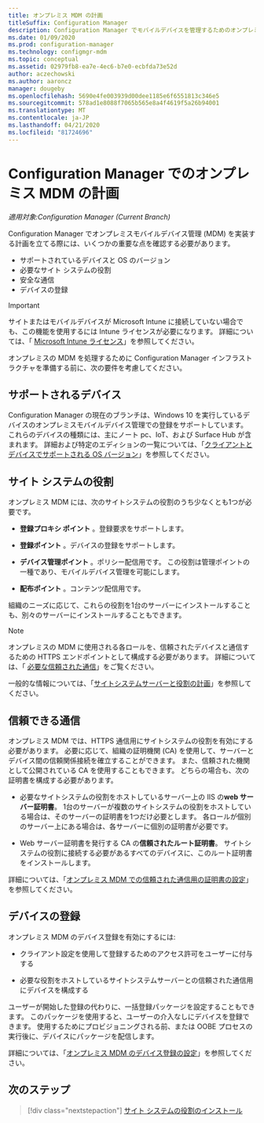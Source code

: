 ```yaml
---
title: オンプレミス MDM の計画
titleSuffix: Configuration Manager
description: Configuration Manager でモバイルデバイスを管理するためのオンプレミスモバイルデバイス管理の計画
ms.date: 01/09/2020
ms.prod: configuration-manager
ms.technology: configmgr-mdm
ms.topic: conceptual
ms.assetid: 02979fb8-ea7e-4ec6-b7e0-ecbfda73e52d
author: aczechowski
ms.author: aaroncz
manager: dougeby
ms.openlocfilehash: 5690e4fe003939d00dee1185e6f6551813c346e5
ms.sourcegitcommit: 578ad1e8088f7065b565e8a4f4619f5a26b94001
ms.translationtype: MT
ms.contentlocale: ja-JP
ms.lasthandoff: 04/21/2020
ms.locfileid: "81724696"
---
```

# <a name="plan-for-on-premises-mdm-in-configuration-manager"></a>Configuration Manager でのオンプレミス MDM の計画

*適用対象:Configuration Manager (Current Branch)*

Configuration Manager でオンプレミスモバイルデバイス管理 (MDM) を実装する計画を立てる際には、いくつかの重要な点を確認する必要があります。

- サポートされているデバイスと OS のバージョン
- 必要なサイト システムの役割
- 安全な通信
- デバイスの登録

> [!IMPORTANT]
> サイトまたはモバイルデバイスが Microsoft Intune に接続していない場合でも、この機能を使用するには Intune ライセンスが必要になります。 詳細については、「 [Microsoft Intune ライセンス](https://docs.microsoft.com/intune/fundamentals/licenses)」を参照してください。

オンプレミスの MDM を処理するために Configuration Manager インフラストラクチャを準備する前に、次の要件を考慮してください。

## <a name="supported-devices"></a><a name="bkmk_devices"></a> サポートされるデバイス  

Configuration Manager の現在のブランチは、Windows 10 を実行しているデバイスのオンプレミスモバイルデバイス管理での登録をサポートしています。 これらのデバイスの種類には、主にノート pc、IoT、および Surface Hub が含まれます。 詳細および特定のエディションの一覧については、「[クライアントとデバイスでサポートされる OS バージョン](../../core/plan-design/configs/supported-operating-systems-for-clients-and-devices.md#bkmk_OnpremOS)」を参照してください。

## <a name="site-system-roles"></a><a name="bkmk_roles"></a> サイト システムの役割

オンプレミス MDM には、次のサイトシステムの役割のうち少なくとも1つが必要です。

- **登録プロキシ ポイント** 。登録要求をサポートします。

- **登録ポイント** 。デバイスの登録をサポートします。

- **デバイス管理ポイント** 。ポリシー配信用です。 この役割は管理ポイントの一種であり、モバイルデバイス管理を可能にします。

- **配布ポイント** 。コンテンツ配信用です。

組織のニーズに応じて、これらの役割を1台のサーバーにインストールすることも、別々のサーバーにインストールすることもできます。

> [!NOTE]
> オンプレミスの MDM に使用される各ロールを、信頼されたデバイスと通信するための HTTPS エンドポイントとして構成する必要があります。 詳細については、「 [必要な信頼された通信](#bkmk_trustedComs)」をご覧ください。

一般的な情報については、「[サイトシステムサーバーと役割の計画](../../core/plan-design/hierarchy/plan-for-site-system-servers-and-site-system-roles.md)」を参照してください。

## <a name="trusted-communications"></a><a name="bkmk_trustedComs"></a>信頼できる通信

オンプレミス MDM では、HTTPS 通信用にサイトシステムの役割を有効にする必要があります。 必要に応じて、組織の証明機関 (CA) を使用して、サーバーとデバイス間の信頼関係接続を確立することができます。 また、信頼された機関として公開されている CA を使用することもできます。 どちらの場合も、次の証明書を構成する必要があります。

- 必要なサイトシステムの役割をホストしているサーバー上の IIS の**web サーバー証明書**。 1台のサーバーが複数のサイトシステムの役割をホストしている場合は、そのサーバーの証明書を1つだけ必要とします。 各ロールが個別のサーバー上にある場合は、各サーバーに個別の証明書が必要です。

- Web サーバー証明書を発行する CA の**信頼されたルート証明書**。 サイトシステムの役割に接続する必要があるすべてのデバイスに、このルート証明書をインストールします。

詳細については、「[オンプレミス MDM での信頼された通信用の証明書の設定](../get-started/set-up-certificates-on-premises-mdm.md)」を参照してください。

## <a name="device-enrollment"></a><a name="bkmk_enrollment"></a>デバイスの登録

オンプレミス MDM のデバイス登録を有効にするには:

- クライアント設定を使用して登録するためのアクセス許可をユーザーに付与する

- 必要な役割をホストしているサイトシステムサーバーとの信頼された通信用にデバイスを構成する

ユーザーが開始した登録の代わりに、一括登録パッケージを設定することもできます。 このパッケージを使用すると、ユーザーの介入なしにデバイスを登録できます。 使用するためにプロビジョニングされる前、または OOBE プロセスの実行後に、デバイスにパッケージを配信します。

詳細については、「[オンプレミス MDM のデバイス登録の設定](../get-started/set-up-device-enrollment-on-premises-mdm.md)」を参照してください。

## <a name="next-step"></a>次のステップ

> [!div class="nextstepaction"]
> [サイト システムの役割のインストール](../get-started/install-site-system-roles-for-on-premises-mdm.md)
